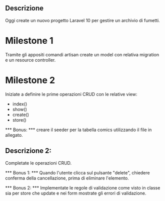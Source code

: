 ## Descrizione
Oggi create un nuovo progetto Laravel 10 per gestire un archivio di fumetti.

# Milestone 1
Tramite gli appositi comandi artisan create un model con relativa migration e un resource controller.

# Milestone 2
Iniziate a definire le prime operazioni CRUD con le relative view:
- index()
- show()
- create()
- store()

*** Bonus: ***
creare il seeder per la tabella comics utilizzando il file in allegato.

## Descrizione 2:
Completate le operazioni CRUD.

*** Bonus 1: *** 
Quando l'utente clicca sul pulsante "delete", chiedere conferma della cancellazione, prima di eliminare l'elemento.

*** Bonus 2: ***
Implementate le regole di validazione come visto in classe sia per store che update e nei form mostrate gli errori di validazione.